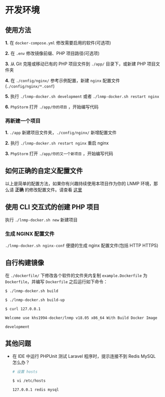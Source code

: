 # 开发环境

## 使用方法

**1.** 在 `docker-compose.yml` 修改需要启用的软件(可选项)

**2.** 在 `.env` 修改镜像前缀、PHP 项目路径(可选项)

**3.** 从 Git 克隆或移动已有的 PHP 项目文件到 `./app/` 目录下，或新建 PHP 项目文件夹

**4.** 在 `./config/nginx/` 参考示例配置，新建 `nginx` 配置文件(`./config/nginx/*.conf`)

**5.** 执行 `./lnmp-docker.sh development` 或者 `./lnmp-docker.sh restart nginx`

**6.** `PhpStorm` 打开 `./app/你的项目` ，开始编写代码

### 再新建一个项目

**1.** `./app` 新建项目文件夹，`./config/nginx/` 新增配置文件

**2.** 执行 `./lnmp-docker.sh restart nginx` 重启 nginx

**3.** `PhpStorm` 打开 `./app/你的又一个新项目` ，开始编写代码

## 如何正确的自定义配置文件

以上是简单的配置方法，如果你有兴趣持续使用本项目作为你的 LNMP 环境，那么请 **正确** 的修改配置文件。请查看 [这里](config.md)

## 使用 CLI 交互式的创建 PHP 项目

执行 `./lnmp-docker.sh new` 新建项目

### 生成 NGINX 配置文件

`./lnmp-docker.sh nginx-conf` 便捷的生成 nginx 配置文件(包括 HTTP HTTPS)

## 自行构建镜像

在 `./dockerfile/` 下修改各个软件的文件夹内复制 `example.Dockerfile` 为 `Dockerfile`，并编写 `Dockerfile` 之后运行如下命令：

```bash
$ ./lnmp-docker.sh build

$ ./lnmp-docker.sh build-up

$ curl 127.0.0.1

Welcome use khs1994-docker/lnmp v18.05 x86_64 With Build Docker Image

development

```

## 其他问题

* 在 IDE 中运行 PHPUnit 测试 Laravel 程序时，提示连接不到 Redis MySQL 怎么办？

  ```bash
  # 设置 hosts

  $ vi /etc/hosts

  127.0.0.1 redis mysql
  ```
